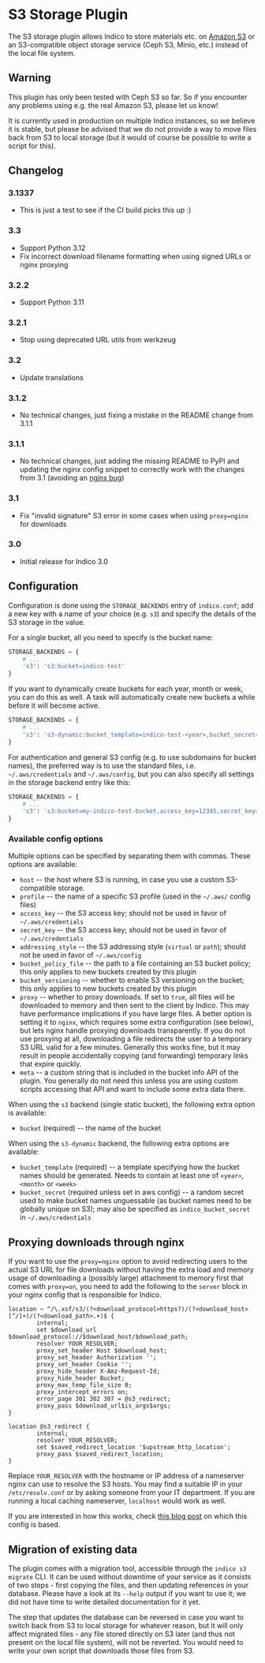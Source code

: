 # S3 Storage Plugin

The S3 storage plugin allows Indico to store materials etc. on [Amazon S3][amazon-s3] or
an S3-compatible object storage service (Ceph S3, Minio, etc.) instead of the local file
system.

## Warning

This plugin has only been tested with Ceph S3 so far. So if you encounter any problems
using e.g. the real Amazon S3, please let us know!

It is currently used in production on multiple Indico instances, so we believe it is
stable, but please be advised that we do not provide a way to move files back from S3
to local storage (but it would of course be possible to write a script for this).

## Changelog

### 3.1337

- This is just a test to see if the CI build picks this up :)

### 3.3

- Support Python 3.12
- Fix incorrect download filename formatting when using signed URLs or nginx proxying

### 3.2.2

- Support Python 3.11

### 3.2.1

- Stop using deprecated URL utils from werkzeug

### 3.2

- Update translations

### 3.1.2

- No technical changes, just fixing a mistake in the README change from 3.1.1

### 3.1.1

- No technical changes, just adding the missing README to PyPI and updating the nginx
  config snippet to correctly work with the changes from 3.1 (avoiding an [nginx bug][nginx-bug])

### 3.1

- Fix "invalid signature" S3 error in some cases when using `proxy=nginx` for downloads

### 3.0

- Initial release for Indico 3.0

## Configuration

Configuration is done using the `STORAGE_BACKENDS` entry of `indico.conf`; add a new key
with a name of your choice (e.g. `s3`) and specify the details of the S3 storage in the
value.

For a single bucket, all you need to specify is the bucket name:

```python
STORAGE_BACKENDS = {
    # ...
    's3': 's3:bucket=indico-test'
}
```

If you want to dynamically create buckets for each year, month or week, you can do this
as well. A task will automatically create new buckets a while before it will become active.


```python
STORAGE_BACKENDS = {
    # ...
    's3': 's3-dynamic:bucket_template=indico-test-<year>,bucket_secret=somethingrandom'
}
```

For authentication and general S3 config (e.g. to use subdomains for bucket names), the
preferred way is to use the standard files, i.e. `~/.aws/credentials` and `~/.aws/config`,
but you can also specify all settings in the storage backend entry like this:

```python
STORAGE_BACKENDS = {
    # ...
    's3': 's3:bucket=my-indico-test-bucket,access_key=12345,secret_key=topsecret'
}
```

### Available config options

Multiple options can be specified by separating them with commas. These options are available:

- `host` -- the host where S3 is running, in case you use a custom S3-compatible storage.
- `profile` -- the name of a specific S3 profile (used in the `~/.aws/` config files)
- `access_key` -- the S3 access key; should not be used in favor of `~/.aws/credentials`
- `secret_key` -- the S3 access key; should not be used in favor of `~/.aws/credentials`
- `addressing_style` -- the S3 addressing style (`virtual` or `path`); should not be used in
  favor of `~/.aws/config`
- `bucket_policy_file` -- the path to a file containing an S3 bucket policy; this only applies
  to new buckets created by this plugin
- `bucket_versioning` -- whether to enable S3 versioning on the bucket; this only applies to new
  buckets created by this plugin
- `proxy` -- whether to proxy downloads. If set to `true`, all files will be downloaded to memory
  and then sent to the client by Indico. This may have performance implications if you have large
  files. A better option is setting it to `nginx`, which requires some extra configuration (see below),
  but lets nginx handle proxying downloads transparently. If you do not use proxying at all,
  downloading a file redirects the user to a temporary S3 URL valid for a few minutes. Generally
  this works fine, but it may result in people accidentally copying (and forwarding) temporary
  links that expire quickly.
- `meta` -- a custom string that is included in the bucket info API of the plugin. You generally do
  not need this unless you are using custom scripts accessing that API and want to include some
  extra data there.

When using the `s3` backend (single static bucket), the following extra option is available:

- `bucket` (required) -- the name of the bucket

When using the `s3-dynamic` backend, the following extra options are available:

- `bucket_template` (required) -- a template specifying how the bucket names should be generated.
  Needs to contain at least one of `<year>`, `<month>` or `<week>`
- `bucket_secret` (required unless set in aws config) -- a random secret used to make bucket names
  unguessable (as bucket names need to be globally unique on S3); may also be specified as
  `indico_bucket_secret` in `~/.aws/credentials`

## Proxying downloads through nginx

If you want to use the `proxy=nginx` option to avoid redirecting users to the actual S3 URL
for file downloads without having the extra load and memory usage of downloading a (possibly
large) attachment to memory first that comes with `proxy=on`, you need to add the following
to the `server` block in your nginx config that is responsible for Indico.

```nginx
location ~ ^/\.xsf/s3/(?<download_protocol>https?)/(?<download_host>[^/]+)/(?<download_path>.+)$ {
        internal;
        set $download_url $download_protocol://$download_host/$download_path;
        resolver YOUR_RESOLVER;
        proxy_set_header Host $download_host;
        proxy_set_header Authorization '';
        proxy_set_header Cookie '';
        proxy_hide_header X-Amz-Request-Id;
        proxy_hide_header Bucket;
        proxy_max_temp_file_size 0;
        proxy_intercept_errors on;
        error_page 301 302 307 = @s3_redirect;
        proxy_pass $download_url$is_args$args;
}

location @s3_redirect {
        internal;
        resolver YOUR_RESOLVER;
        set $saved_redirect_location '$upstream_http_location';
        proxy_pass $saved_redirect_location;
}
```

Replace `YOUR_RESOLVER` with the hostname or IP address of a nameserver nginx can use to
resolve the S3 hosts. You may find a suitable IP in your `/etc/resolv.conf` or by asking
someone from your IT department. If you are running a local caching nameserver, `localhost`
would work as well.

If you are interested in how this works, check [this blog post][nginx-blog] on which this
config is based.

## Migration of existing data

The plugin comes with a migration tool, accessible through the `indico s3 migrate` CLI.
It can be used without downtime of your service as it consists of two steps - first copying
the files, and then updating references in your database. Please have a look at its `--help`
output if you want to use it; we did not have time to write detailed documentation for it yet.

The step that updates the database can be reversed in case you want to switch back from S3
to local storage for whatever reason, but it will only affect migrated files - any file stored
directly on S3 later (and thus not present on the local file system), will not be reverted.
You would need to write your own script that downloads those files from S3.


[amazon-s3]: https://aws.amazon.com/s3/
[nginx-blog]: https://www.mediasuite.co.nz/blog/proxying-s3-downloads-nginx/
[nginx-bug]: https://trac.nginx.org/nginx/ticket/2320
